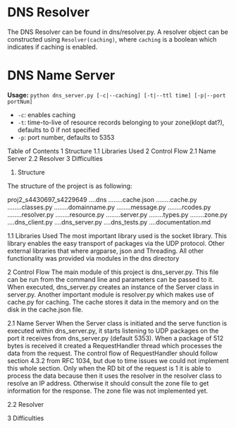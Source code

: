 # DNS Resolver

The DNS Resolver can be found in dns/resolver.py. A resolver object can be constructed using `Resolver(caching)`, where `caching` is a boolean which indicates if caching is enabled.


# DNS Name Server

**Usage:** `python dns_server.py [-c|--caching] [-t|--ttl time] [-p|--port portNum]`

- `-c`: enables caching
- `-t`: time-to-live of resource records belonging to your zone(klopt dat?), defaults to 0 if not specified
- `-p`: port number, defaults to 5353


Table of Contents
1     Structure
1.1   Libraries Used
2     Control Flow
2.1   Name Server
2.2   Resolver
3     Difficulties


1. Structure

The structure of the project is as following:

proj2_s4430697_s4229649
....dns
........cache.json
........cache.py
........classes.py
........domainname.py
........message.py
........rcodes.py
........resolver.py
........resource.py
........server.py
........types.py
........zone.py
....dns_client.py
....dns_server.py
....dns_tests.py
....documentation.md


1.1 Libraries Used
The most important library used is the socket library. This library enables the easy transport of packages via
the UDP protocol. Other external libraries that where argparse, json and Threading. All other functionality was
provided via modules in the dns directory


2 Control Flow
The main module of this project is dns_server.py. This file can be run from the command line and parameters can be
passed to it. When executed, dns_server.py creates an instance of the Server class in server.py.
Another important module is resolver.py which makes use of cache.py for caching. The cache stores it data in the memory
and on the disk in the cache.json file.

2.1 Name Server
When the Server class is initiated and the serve function is executed within dns_server.py, it starts listening to UDP
packages on the port it receives from dns_server.py (default 5353). When a package of 512 bytes is received it created
a RequestHandler thread which processes the data from the request. The control flow of RequestHandler should follow
section 4.3.2 from RFC 1034, but due to time issues we could not implement this whole section. Only when the RD bit of
the request is 1 it is able to process the data because then it uses the resolver in the resolver class to resolve an
IP address. Otherwise it should consult the zone file to get information for the response. The zone file was not
implemented yet.

2.2 Resolver


3 Difficulties